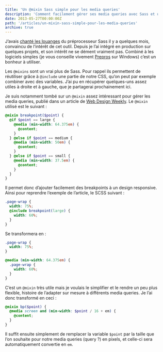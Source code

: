 ```yaml
---
title: 'Un @mixin Sass simple pour les media queries'
description: 'Comment facilement gérer ses media queries avec Sass et un @mixin.'
date: 2013-05-27T00:00:00Z
path: '/articles/un-mixin-sass-simple-pour-les-media-queries'
archive: true
---
```


J’avais [chanté les louanges](/articles/le-jour-ou-jai-teste-sass/) du préprocesseur Sass il y a quelques mois, convaincu de l’intérêt de cet outil. Depuis je l’ai intégré en production sur quelques projets, et son intérêt ne se dément vraiment pas. Combiné à les logiciels simples (je vous conseille vivement [Prepros](http://alphapixels.com/prepros/) sur Windows) c’est un bonheur à utiliser.

Les `@mixins` sont un vrai plus de Sass. Pour rappel ils permettent de réutiliser grâce à `@include` une partie de notre CSS, qu’on peut par exemple combiner avec des variables. J’ai pu en récupérer quelques-uns assez utiles à droite et à gauche, que je partagerai prochainement ici.

Je suis notamment tombé sur un `@mixin` assez intéressant pour gérer les media queries, publié dans un article de [Web Design Weekly](http://web-design-weekly.com/2013/05/12/handy-sass-mixins/). Le `@mixin` utilisé est le suivant :

```scss
@mixin breakpoint($point) {
  @if $point == large {
    @media (min-width: 64.375em) {
      @content;
    }
  } @else if $point == medium {
    @media (min-width: 50em) {
      @content;
    }
  } @else if $point == small {
    @media (min-width: 37.5em) {
      @content;
    }
  }
}
```

Il permet donc d’ajouter facilement des breakpoints à un design responsive. Ainsi pour reprendre l’exemple de l’article, le SCSS suivant :

```scss
.page-wrap {
  width: 75%;
  @include breakpoint(large) {
    width: 60%;
  }
}
```

Se transformera en :

```css
.page-wrap {
  width: 75%;
}

@media (min-width: 64.375em) {
  .page-wrap {
    width: 60%;
  }
}
```

C’est un `@mixin` très utile mais je voulais le simplifier et le rendre un peu plus flexible, histoire de l’adapter sur mesure à différents media queries. Je l’ai donc transformé en ceci :

```scss
@mixin bp($point) {
  @media screen and (min-width: $point / 16 + em) {
    @content;
  }
}
```

Il suffit ensuite simplement de remplacer la variable `$point` par la taille que l’on souhaite pour notre media queries (query ?) en pixels, et celle-ci sera automatiquement convertie en `em`.
